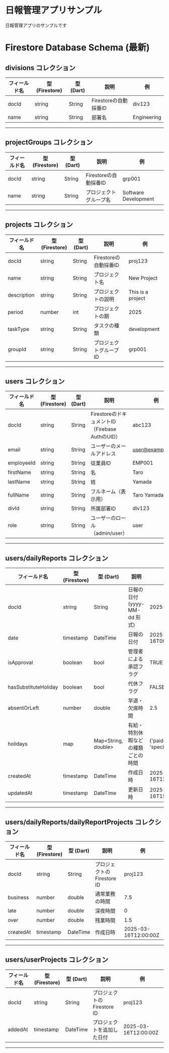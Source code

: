 # 日報管理アプリサンプル

日報管理アプリのサンプルです

# Firestore Database Schema (最新)

## divisions コレクション

| フィールド名 | 型 (Firestore) | 型 (Dart) | 説明 | 例 |
|-------------|----------------|-----------|------|----|
| docId | string | String | Firestoreの自動採番ID | div123 |
| name | string | String | 部署名 | Engineering |

---

## projectGroups コレクション

| フィールド名 | 型 (Firestore) | 型 (Dart) | 説明 | 例 |
|-------------|----------------|-----------|------|----|
| docId | string | String | Firestoreの自動採番ID | grp001 |
| name | string | String | プロジェクトグループ名 | Software Development |

---

## projects コレクション

| フィールド名 | 型 (Firestore) | 型 (Dart) | 説明 | 例 |
|-------------|----------------|-----------|------|----|
| docId | string | String | Firestoreの自動採番ID | proj123 |
| name | string | String | プロジェクト名 | New Project |
| description | string | String | プロジェクトの説明 | This is a project |
| period | number | int | プロジェクトの期 | 2025 |
| taskType | string | String | タスクの種類 | development |
| groupId | string | String | プロジェクトグループID | grp001 |

---

## users コレクション

| フィールド名 | 型 (Firestore) | 型 (Dart) | 説明 | 例 |
|-------------|----------------|-----------|------|----|
| docId | string | String | FirestoreのドキュメントID（Firebase AuthのUID） | abc123 |
| email | string | String | ユーザーのメールアドレス | user@example.com |
| employeeId | string | String | 従業員ID | EMP001 |
| firstName | string | String | 名 | Taro |
| lastName | string | String | 姓 | Yamada |
| fullName | string | String | フルネーム（表示用） | Taro Yamada |
| divId | string | String | 所属部署ID | div123 |
| role | string | String | ユーザーのロール（admin/user） | user |

---

## users/dailyReports コレクション

| フィールド名 | 型 (Firestore) | 型 (Dart) | 説明 | 例 |
|-------------|----------------|-----------|------|----|
| docId | string | String | 日報の日付 (yyyy-MM-dd 形式) | 2025-03-16 |
| date | timestamp | DateTime | 日報の日付 | 2025-03-16T00:00:00Z |
| isApproval | boolean | bool | 管理者による承認フラグ | TRUE |
| hasSubstituteHoliday | boolean | bool | 代休フラグ | FALSE |
| absentOrLeft | number | double | 早退・欠席時間 | 2.5 |
| holidays | map | Map<String, double> | 有給・特別休暇などの種類ごとの時間 | {'paid': 8.0, 'special': 4.0} |
| createdAt | timestamp | DateTime | 作成日時 | 2025-03-16T12:00:00Z |
| updatedAt | timestamp | DateTime | 更新日時 | 2025-03-16T15:30:00Z |

---

## users/dailyReports/dailyReportProjects コレクション

| フィールド名 | 型 (Firestore) | 型 (Dart) | 説明 | 例 |
|-------------|----------------|-----------|------|----|
| docId | string | String | プロジェクトのFirestore ID | proj123 |
| business | number | double | 通常業務の時間 | 7.5 |
| late | number | double | 深夜時間 | 0 |
| over | number | double | 残業時間 | 1.5 |
| createdAt | timestamp | DateTime | 作成日時 | 2025-03-16T12:00:00Z |

---

## users/userProjects コレクション

| フィールド名 | 型 (Firestore) | 型 (Dart) | 説明 | 例 |
|-------------|----------------|-----------|------|----|
| docId | string | String | プロジェクトのFirestore ID | proj123 |
| addedAt | timestamp | DateTime | プロジェクトを追加した日付 | 2025-03-16T12:00:00Z |

---

